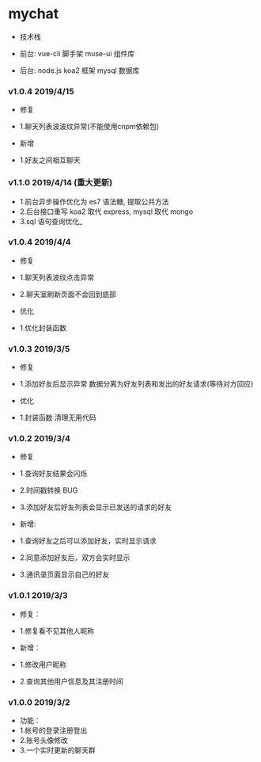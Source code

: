 # mychat

- 技术栈

- 前台: vue-cli 脚手架 muse-ui 组件库
- 后台: node.js koa2 框架 mysql 数据库

### v1.0.4 2019/4/15

- 修复
- 1.聊天列表波波纹异常(不能使用cnpm依赖包)

- 新增
- 1.好友之间相互聊天

### v1.1.0 2019/4/14 (重大更新)

- 1.前台异步操作优化为 es7 语法糖, 提取公共方法
- 2.后台接口重写 koa2 取代 express, mysql 取代 mongo
- 3.sql 语句查询优化_

### v1.0.4 2019/4/4

- 修复
- 1.聊天列表波纹点击异常
- 2.聊天室刷新页面不会回到底部

- 优化
- 1.优化封装函数

### v1.0.3 2019/3/5

- 修复
- 1.添加好友后显示异常 数据分离为好友列表和发出的好友请求(等待对方回应)

- 优化
- 1.封装函数 清理无用代码 

### v1.0.2 2019/3/4

- 修复
- 1.查询好友结果会闪烁
- 2.时间戳转换 BUG
- 3.添加好友后好友列表会显示已发送的请求的好友

- 新增:
- 1.查询好友之后可以添加好友，实时显示请求
- 2.同意添加好友后，双方会实时显示
- 3.通讯录页面显示自己的好友

### v1.0.1 2019/3/3

- 修复：
- 1.修复看不见其他人昵称

- 新增：
- 1.修改用户昵称
- 2.查询其他用户信息及其注册时间

### v1.0.0 2019/3/2

- 功能：
- 1.帐号的登录注册登出
- 2.账号头像修改
- 3.一个实时更新的聊天群

